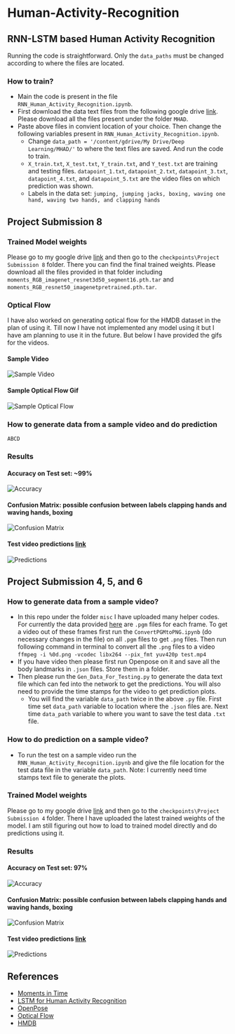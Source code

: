 # Human-Activity-Recognition
## RNN-LSTM based Human Activity Recognition 

Running the code is straightforward. Only the `data_paths` must be changed according to where the files are located. 
### How to train?
- Main the code is present in the file `RNN_Human_Activity_Recognition.ipynb`.
- First download the data text files from the following google drive [link](https://drive.google.com/open?id=192z92yZSQwaWbhjAHMumah09bmry6saH). Please download all the files present under the folder `MHAD`.
- Paste above files in convient location of your choice. Then change the following variables present in `RNN_Human_Activity_Recognition.ipynb`.
  - Change `data_path = '/content/gdrive/My Drive/Deep Learning/MHAD/'` to where the text files are saved. And run the code to train. 
  - `X_train.txt`, `X_test.txt`, `Y_train.txt`, and `Y_test.txt` are training and testing files. `datapoint_1.txt`, `datapoint_2.txt`, `datapoint_3.txt`, `datapoint_4.txt`, and `datapoint_5.txt` are the video files on which prediction was shown. 
  - Labels in the data set: `jumping, jumping jacks, boxing, waving one hand, waving two hands, and clapping hands`
  
  
## Project Submission 8
### Trained Model weights
Please go to my google drive [link](https://drive.google.com/open?id=192z92yZSQwaWbhjAHMumah09bmry6saH) and then go to the `checkpoints\Project Submission 8` folder. There you can find the final trained weights. Please download all the files provided in that folder including `moments_RGB_imagenet_resnet3d50_segment16.pth.tar` and `moments_RGB_resnet50_imagenetpretrained.pth.tar`.
### Optical Flow
I have also worked on generating optical flow for the HMDB dataset in the plan of using it. Till now I have not implemented any model using it but I have am planning to use it in the future. But below I have provided the gifs for the videos.
#### Sample Video
![Sample Video](https://github.com/bvsk35/Human-Activity-Recognition/blob/master/images/Sample-Video.gif)
#### Sample Optical Flow Gif
![Sample Optical Flow](https://github.com/bvsk35/Human-Activity-Recognition/blob/master/images/Sample%20Optical.gif)
### How to generate data from a sample video and do prediction
`ABCD`
### Results
#### Accuracy on Test set: ~99%
![Accuracy](images/Project%20Submission%208/Acc1.jpeg)
#### Confusion Matrix: possible confusion between labels clapping hands and waving hands, boxing
![Confusion Matrix](images/Project%20Submission%208/Confusion1.jpeg)
#### Test video predictions [link](https://youtu.be/G_8_L7a7mLI)
![Predictions](images/Project%20Submission%208/Test11.jpeg)
  
## Project Submission 4, 5, and 6
### How to generate data from a sample video?
- In this repo under the folder `misc` I have uploaded many helper codes. For currently the data provided [here](https://tele-immersion.citris-uc.org/berkeley_mhad) are `.pgm` files for each frame. To get a video out of these frames first run the `ConvertPGMtoPNG.ipynb` (do necessary changes in the file) on all `.pgm` files to get `.png` files. Then run following command in terminal to convert all the `.png` files to a video `ffmpeg -i %0d.png -vcodec libx264 --pix_fmt yuv420p test.mp4`
- If you have video then please first run Openpose on it and save all the body landmarks in `.json` files. Store them in a folder.
- Then please run the `Gen_Data_For_Testing.py` to generate the data text file which can fed into the network to get the predictions. You will also need to provide the time stamps for the video to get prediction plots.
  - You will find the variable `data_path` twice in the above `.py` file. First time set `data_path` variable to location where the `.json` files are. Next time `data_path` variable to where you want to save the test data `.txt` file.
### How to do prediction on a sample video?
- To run the test on a sample video run the `RNN_Human_Activity_Recognition.ipynb` and give the file location for the test data file in the variable `data_path`. Note: I currently need time stamps text file to generate the plots. 
### Trained Model weights
Please go to my google drive [link](https://drive.google.com/open?id=192z92yZSQwaWbhjAHMumah09bmry6saH) and then go to the `checkpoints\Project Submission 4` folder. There I have uploaded the latest trained weights of the model. I am still figuring out how to load to trained model directly and do predictions using it. 
### Results
#### Accuracy on Test set: 97%
![Accuracy](images/Project%20Submission%204/Acc.jpeg)
#### Confusion Matrix: possible confusion between labels clapping hands and waving hands, boxing
![Confusion Matrix](images/Project%20Submission%204/Confusion.jpeg)
#### Test video predictions [link](https://youtu.be/G_8_L7a7mLI)
![Predictions](images/Project%20Submission%204/Test1.jpeg)


## References
- [Moments in Time](http://moments.csail.mit.edu/)
- [LSTM for Human Activity Recognition](https://github.com/stuarteiffert/RNN-for-Human-Activity-Recognition-using-2D-Pose-Input)
- [OpenPose](https://github.com/CMU-Perceptual-Computing-Lab/openpose)
- [Optical Flow](https://opencv-python-tutroals.readthedocs.io/en/latest/py_tutorials/py_video/py_lucas_kanade/py_lucas_kanade.html)
- [HMDB](https://serre-lab.clps.brown.edu/resource/hmdb-a-large-human-motion-database/)
